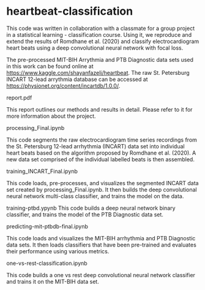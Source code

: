 # heartbeat-classification
This code was written in collaboration with a classmate for a group project in a statistical learning - classification course. Using it, we reproduce and extend the results of Romdhane et al. (2020) and classify electrocardiogram heart beats using a deep convolutional neural network with focal loss. 

The pre-processed MIT-BIH Arrythmia and PTB Diagnostic data sets used in this work can be found online at https://www.kaggle.com/shayanfazeli/heartbeat. The raw St. Petersburg INCART 12-lead arrythmia database can be accessed at https://physionet.org/content/incartdb/1.0.0/.

report.pdf

This report outlines our methods and results in detail. Please refer to it for more information about the project.

processing_Final.ipynb

This code segments the raw electrocardiogram time series recordings from the St. Petersburg 12-lead arrhythmia (INCART) data set into individual heart beats based on the algorithm proposed by Romdhane et al. (2020). A new data set comprised of the individual labelled beats is then assembled.

training_INCART_Final.ipynb

This code loads, pre-processes, and visualizes the segmented INCART data set created by processing_Final.ipynb. It then builds the deep convolutional neural network multi-class classifier, and trains the model on the data. 

training-ptbd.ypynb
This code builds a deep neural network binary classifier, and trains the model of the PTB Diagnostic data set. 

predicting-mit-ptbdb-final.ipynb

This code loads and visualizes the MIT-BIH arrhythmia and PTB Diagnostic data sets. It then loads classifiers that have been pre-trained and evaluates their performance using various metrics.

one-vs-rest-classification.ipynb

This code builds a one vs rest deep convolutional neural network classifier and trains it on the MIT-BIH data set. 
